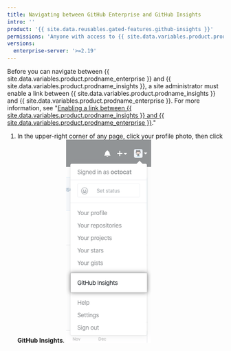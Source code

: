 ```yaml
---
title: Navigating between GitHub Enterprise and GitHub Insights
intro: ''
product: '{{ site.data.reusables.gated-features.github-insights }}'
permissions: 'Anyone with access to {{ site.data.variables.product.prodname_insights }} can navigate between {{ site.data.variables.product.prodname_enterprise }} and {{ site.data.variables.product.prodname_insights }}.'
versions:
  enterprise-server: '>=2.19'
---
```


Before you can navigate between {{ site.data.variables.product.prodname_enterprise }} and {{ site.data.variables.product.prodname_insights }}, a site administrator must enable a link between {{ site.data.variables.product.prodname_insights }} and {{ site.data.variables.product.prodname_enterprise }}. For more information, see "[Enabling a link between {{ site.data.variables.product.prodname_insights }} and {{ site.data.variables.product.prodname_enterprise }}](/insights/installing-and-configuring-github-insights/enabling-a-link-between-github-insights-and-github-enterprise)."

1. In the upper-right corner of any page, click your profile photo, then click **GitHub Insights**.
  ![Link to GitHub Insights](/assets/images/help/insights/github-insights-link.png)
